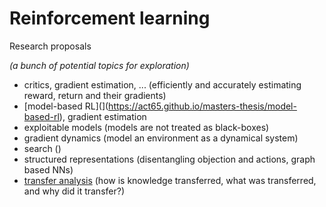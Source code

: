 # Reinforcement learning

Research proposals

_(a bunch of potential topics for exploration)_

- critics, gradient estimation, ... (efficiently and accurately estimating reward, return and their gradients)
- [model-based RL](](https://act65.github.io/masters-thesis/model-based-rl), gradient estimation
- exploitable models (models are not treated as black-boxes)
- gradient dynamics (model an environment as a dynamical system)
- search ()
- structured representations (disentangling objection and actions, graph based NNs)
- [transfer analysis](https://act65.github.io/masters-thesis/transfer-analysis) (how is knowledge transferred, what was transferred, and why did it transfer?)
